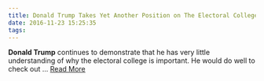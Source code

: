 ```yaml
---
title: Donald Trump Takes Yet Another Position on The Electoral College
date: 2016-11-23 15:25:35
tags:
---
```

<b>Donald Trump</b> continues to demonstrate that he has very little understanding of why the electoral college is important. He would do well to check out&nbsp;...
[Read More](http://www.redstate.com/jimjamitis/2016/11/22/donald-trump-takes-yet-another-position-electoral-college/)